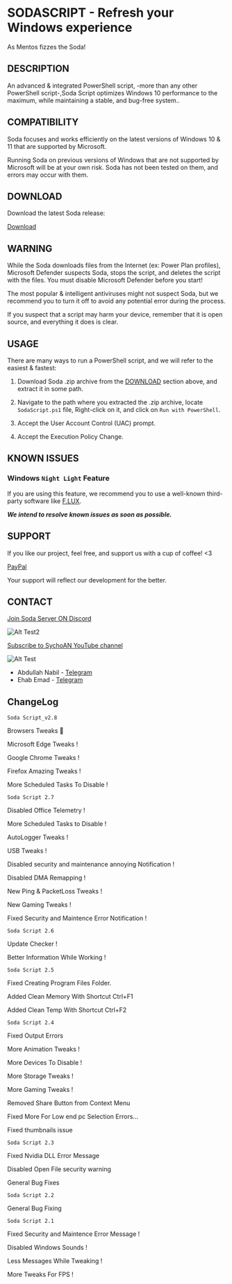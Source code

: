 # SODASCRIPT - Refresh your Windows experience

As Mentos fizzes the Soda!

## DESCRIPTION

An advanced & integrated PowerShell script, -more than any other PowerShell script-,Soda Script optimizes Windows 10 performance to the maximum, while maintaining a stable, and bug-free system..

## COMPATIBILITY

Soda focuses and works efficiently on the latest versions of Windows 10 & 11 that are supported by Microsoft.

Running Soda on previous versions of Windows that are not supported by Microsoft will be at your own risk. Soda has not been tested on them, and errors may occur with them.

## DOWNLOAD

Download the latest Soda release:

[Download](https://github.com/SychoAN/SodaScript/releases/latest/download/SodaScript.ps1)

## WARNING

While the Soda downloads files from the Internet (ex: Power Plan profiles), Microsoft Defender suspects Soda, stops the script, and deletes the script with the files. You must disable Microsoft Defender before you start!

The most popular & intelligent antiviruses might not suspect Soda, but we recommend you to turn it off to avoid any potential error during the process.

If you suspect that a script may harm your device, remember that it is open source, and everything it does is clear.

## USAGE
There are many ways to run a PowerShell script, and we will refer to the easiest & fastest:

1. Download Soda .zip archive from the [DOWNLOAD](https://github.com/SychoAN/SodaScriptTEST/blob/main/README.md#download) section above, and extract it in some path.

2. Navigate to the path where you extracted the .zip archive, locate ```SodaScript.ps1``` file, Right-click on it, and click on ```Run with PowerShell```.

3. Accept the User Account Control (UAC) prompt.

4. Accept the Execution Policy Change.

## KNOWN ISSUES

### Windows ```Night Light``` Feature

If you are using this feature, we recommend you to use a well-known third-party software like [F.LUX](https://justgetflux.com).

***We intend to resolve known issues as soon as possible.***

## SUPPORT

If you like our project, feel free, and support us with a cup of coffee! <3

[PayPal](https://paypal.me/Donateme92?country.x=EG&locale.x=ar_EG)

Your support will reflect our development for the better.

## CONTACT

[Join Soda Server ON Discord](https://discord.gg/pntZBNnkGS)

![Alt Test2](https://www.svgrepo.com/show/353655/discord-icon.svg)

[Subscribe to SychoAN YouTube channel](https://www.youtube.com/c/SychoAN?sub_confirmation=1)

![Alt Test](https://upload.wikimedia.org/wikipedia/commons/thumb/b/b8/YouTube_Logo_2017.svg/320px-YouTube_Logo_2017.svg.png)

- Abdullah Nabil - [Telegram](https://t.me/Sycho_AN)
- Ehab Emad - [Telegram](https://t.me/Ehab05)

## ChangeLog
```Soda Script_v2.8```

Browsers Tweaks 💯

Microsoft Edge Tweaks !

Google Chrome Tweaks !

Firefox Amazing Tweaks !

More Scheduled Tasks To Disable !

```Soda Script 2.7```

Disabled Office Telemetry !

More Scheduled Tasks to Disable !

AutoLogger Tweaks !

USB Tweaks !

Disabled security and maintenance annoying Notification !

Disabled DMA Remapping !

New Ping & PacketLoss Tweaks !

New Gaming Tweaks !

Fixed Security and Maintence Error Notification !

```Soda Script 2.6```

Update Checker !

Better Information While Working !

```Soda Script 2.5```

Fixed Creating Program Files Folder.

Added Clean Memory With Shortcut Ctrl+F1

Added Clean Temp With Shortcut Ctrl+F2

```Soda Script 2.4```

Fixed Output Errors

More Animation Tweaks !

More Devices To Disable !

More Storage Tweaks !

More Gaming Tweaks !

Removed Share Button from Context Menu

Fixed More For Low end pc Selection Errors...

Fixed thumbnails issue

```Soda Script 2.3```

Fixed Nvidia DLL Error Message

Disabled Open File security warning

General Bug Fixes

```Soda Script 2.2```

General Bug Fixing

```Soda Script 2.1```

Fixed Security and Maintence Error Message !

Disabled Windows Sounds !

Less Messages While Tweaking !

More Tweaks For FPS !
